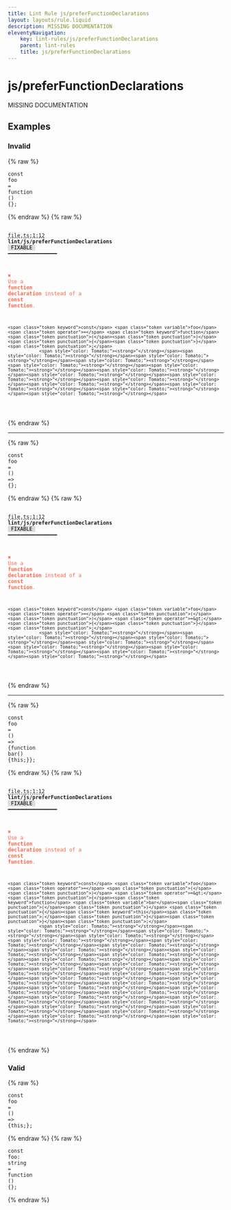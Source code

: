 ```yaml
---
title: Lint Rule js/preferFunctionDeclarations
layout: layouts/rule.liquid
description: MISSING DOCUMENTATION
eleventyNavigation:
	key: lint-rules/js/preferFunctionDeclarations
	parent: lint-rules
	title: js/preferFunctionDeclarations
---
```


# js/preferFunctionDeclarations

MISSING DOCUMENTATION

<!-- EVERYTHING BELOW IS AUTOGENERATED. SEE SCRIPTS FOLDER FOR UPDATE SCRIPTS hash(2c5ef1497bc9c76b19635489e0eaf2a95838c2fc) -->

## Examples
### Invalid
{% raw %}<pre class="language-text"><code class="language-text"><span class="token keyword">const</span> <span class="token variable">foo</span> <span class="token operator">=</span> <span class="token keyword">function</span> <span class="token punctuation">(</span><span class="token punctuation">)</span> <span class="token punctuation">{</span><span class="token punctuation">}</span><span class="token punctuation">;</span></code></pre>{% endraw %}
{% raw %}<pre class="language-text"><code class="language-text">
 <span style="text-decoration-style: dashed; text-decoration-line: underline;">file.ts:1:12</span> <strong>lint/js/preferFunctionDeclarations</strong> <span style="color: #000; background-color: #ddd;"> FIXABLE </span> ━━━━━━━━━━━━━━━━

  <strong><span style="color: Tomato;">✖ </span></strong><span style="color: Tomato;">Use a </span><span style="color: Tomato;"><strong>function declaration</strong></span><span style="color: Tomato;"> instead of a </span><span style="color: Tomato;"><strong>const function</strong></span><span style="color: Tomato;">.</span>

    <span class="token keyword">const</span> <span class="token variable">foo</span> <span class="token operator">=</span> <span class="token keyword">function</span> <span class="token punctuation">(</span><span class="token punctuation">)</span> <span class="token punctuation">{</span><span class="token punctuation">}</span><span class="token punctuation">;</span>
                <span style="color: Tomato;"><strong>^</strong></span><span style="color: Tomato;"><strong>^</strong></span><span style="color: Tomato;"><strong>^</strong></span><span style="color: Tomato;"><strong>^</strong></span><span style="color: Tomato;"><strong>^</strong></span><span style="color: Tomato;"><strong>^</strong></span><span style="color: Tomato;"><strong>^</strong></span><span style="color: Tomato;"><strong>^</strong></span><span style="color: Tomato;"><strong>^</strong></span><span style="color: Tomato;"><strong>^</strong></span><span style="color: Tomato;"><strong>^</strong></span><span style="color: Tomato;"><strong>^</strong></span><span style="color: Tomato;"><strong>^</strong></span><span style="color: Tomato;"><strong>^</strong></span>

</code></pre>{% endraw %}

---------------

{% raw %}<pre class="language-text"><code class="language-text"><span class="token keyword">const</span> <span class="token variable">foo</span> <span class="token operator">=</span> <span class="token punctuation">(</span><span class="token punctuation">)</span> <span class="token operator">=&gt;</span> <span class="token punctuation">{</span><span class="token punctuation">}</span><span class="token punctuation">;</span></code></pre>{% endraw %}
{% raw %}<pre class="language-text"><code class="language-text">
 <span style="text-decoration-style: dashed; text-decoration-line: underline;">file.ts:1:12</span> <strong>lint/js/preferFunctionDeclarations</strong> <span style="color: #000; background-color: #ddd;"> FIXABLE </span> ━━━━━━━━━━━━━━━━

  <strong><span style="color: Tomato;">✖ </span></strong><span style="color: Tomato;">Use a </span><span style="color: Tomato;"><strong>function declaration</strong></span><span style="color: Tomato;"> instead of a </span><span style="color: Tomato;"><strong>const function</strong></span><span style="color: Tomato;">.</span>

    <span class="token keyword">const</span> <span class="token variable">foo</span> <span class="token operator">=</span> <span class="token punctuation">(</span><span class="token punctuation">)</span> <span class="token operator">=&gt;</span> <span class="token punctuation">{</span><span class="token punctuation">}</span><span class="token punctuation">;</span>
                <span style="color: Tomato;"><strong>^</strong></span><span style="color: Tomato;"><strong>^</strong></span><span style="color: Tomato;"><strong>^</strong></span><span style="color: Tomato;"><strong>^</strong></span><span style="color: Tomato;"><strong>^</strong></span><span style="color: Tomato;"><strong>^</strong></span><span style="color: Tomato;"><strong>^</strong></span><span style="color: Tomato;"><strong>^</strong></span>

</code></pre>{% endraw %}

---------------

{% raw %}<pre class="language-text"><code class="language-text"><span class="token keyword">const</span> <span class="token variable">foo</span> <span class="token operator">=</span> <span class="token punctuation">(</span><span class="token punctuation">)</span> <span class="token operator">=&gt;</span> <span class="token punctuation">{</span><span class="token keyword">function</span> <span class="token variable">bar</span><span class="token punctuation">(</span><span class="token punctuation">)</span> <span class="token punctuation">{</span><span class="token keyword">this</span><span class="token punctuation">;</span><span class="token punctuation">}</span><span class="token punctuation">}</span><span class="token punctuation">;</span></code></pre>{% endraw %}
{% raw %}<pre class="language-text"><code class="language-text">
 <span style="text-decoration-style: dashed; text-decoration-line: underline;">file.ts:1:12</span> <strong>lint/js/preferFunctionDeclarations</strong> <span style="color: #000; background-color: #ddd;"> FIXABLE </span> ━━━━━━━━━━━━━━━━

  <strong><span style="color: Tomato;">✖ </span></strong><span style="color: Tomato;">Use a </span><span style="color: Tomato;"><strong>function declaration</strong></span><span style="color: Tomato;"> instead of a </span><span style="color: Tomato;"><strong>const function</strong></span><span style="color: Tomato;">.</span>

    <span class="token keyword">const</span> <span class="token variable">foo</span> <span class="token operator">=</span> <span class="token punctuation">(</span><span class="token punctuation">)</span> <span class="token operator">=&gt;</span> <span class="token punctuation">{</span><span class="token keyword">function</span> <span class="token variable">bar</span><span class="token punctuation">(</span><span class="token punctuation">)</span> <span class="token punctuation">{</span><span class="token keyword">this</span><span class="token punctuation">;</span><span class="token punctuation">}</span><span class="token punctuation">}</span><span class="token punctuation">;</span>
                <span style="color: Tomato;"><strong>^</strong></span><span style="color: Tomato;"><strong>^</strong></span><span style="color: Tomato;"><strong>^</strong></span><span style="color: Tomato;"><strong>^</strong></span><span style="color: Tomato;"><strong>^</strong></span><span style="color: Tomato;"><strong>^</strong></span><span style="color: Tomato;"><strong>^</strong></span><span style="color: Tomato;"><strong>^</strong></span><span style="color: Tomato;"><strong>^</strong></span><span style="color: Tomato;"><strong>^</strong></span><span style="color: Tomato;"><strong>^</strong></span><span style="color: Tomato;"><strong>^</strong></span><span style="color: Tomato;"><strong>^</strong></span><span style="color: Tomato;"><strong>^</strong></span><span style="color: Tomato;"><strong>^</strong></span><span style="color: Tomato;"><strong>^</strong></span><span style="color: Tomato;"><strong>^</strong></span><span style="color: Tomato;"><strong>^</strong></span><span style="color: Tomato;"><strong>^</strong></span><span style="color: Tomato;"><strong>^</strong></span><span style="color: Tomato;"><strong>^</strong></span><span style="color: Tomato;"><strong>^</strong></span><span style="color: Tomato;"><strong>^</strong></span><span style="color: Tomato;"><strong>^</strong></span><span style="color: Tomato;"><strong>^</strong></span><span style="color: Tomato;"><strong>^</strong></span><span style="color: Tomato;"><strong>^</strong></span><span style="color: Tomato;"><strong>^</strong></span><span style="color: Tomato;"><strong>^</strong></span><span style="color: Tomato;"><strong>^</strong></span>

</code></pre>{% endraw %}
### Valid
{% raw %}<pre class="language-text"><code class="language-text"><span class="token keyword">const</span> <span class="token variable">foo</span> <span class="token operator">=</span> <span class="token punctuation">(</span><span class="token punctuation">)</span> <span class="token operator">=&gt;</span> <span class="token punctuation">{</span><span class="token keyword">this</span><span class="token punctuation">;</span><span class="token punctuation">}</span><span class="token punctuation">;</span></code></pre>{% endraw %}
{% raw %}<pre class="language-text"><code class="language-text"><span class="token keyword">const</span> <span class="token variable">foo</span><span class="token punctuation">:</span> <span class="token variable">string</span> <span class="token operator">=</span> <span class="token keyword">function</span> <span class="token punctuation">(</span><span class="token punctuation">)</span> <span class="token punctuation">{</span><span class="token punctuation">}</span><span class="token punctuation">;</span></code></pre>{% endraw %}
